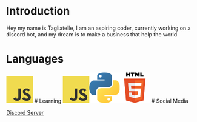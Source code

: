 # Introduction

Hey my name is Tagliatelle, I am an aspiring coder, currently working on a discord bot, and my dream is to make a business that help the world
# Languages

<img src="JavaScript.png" height = 70/>
# Learning
<img src="JavaScript.png" height = 70/><img src="Python.png" height = 80/><img src="HTML.png" height = 80>
# Social Media

 [Discord Server](https://discord.gg/YNfAA8ppNT)

